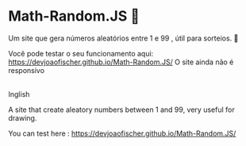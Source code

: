 # Math-Random.JS 🤖
Um site que gera números aleatórios entre 1 e 99 , útil para sorteios. 💫

Você pode testar o seu funcionamento aqui: https://devjoaofischer.github.io/Math-Random.JS/
O site ainda não é  responsivo


<br>
Inglish

A site that create aleatory numbers between 1 and 99, very useful for drawing.

You can test here : https://devjoaofischer.github.io/Math-Random.JS/
